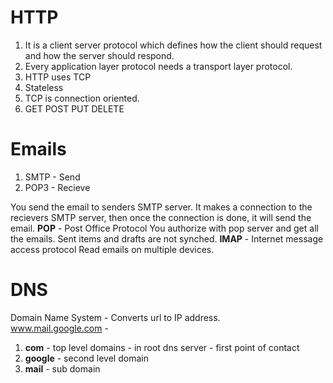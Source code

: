 # HTTP
1. It is a client server protocol which defines how the client should request and how the server should respond.
2. Every application layer protocol needs a transport layer protocol.
3. HTTP uses TCP
4. Stateless
5. TCP is connection oriented.
6. GET POST PUT DELETE

# Emails
1. SMTP - Send
2. POP3 - Recieve

You send the email to senders SMTP server. It makes a connection to the recievers SMTP server, then once the connection is done, it will send the email.
**POP** - Post Office Protocol
You authorize with pop server and get all the emails. Sent items and drafts are not synched. 
**IMAP** - Internet message access protocol
Read emails on multiple devices.


# DNS
Domain Name System - Converts url to IP address.  
www.mail.google.com -
1. **com** - top level domains - in root dns server - first point of contact
2. **google** - second level domain
3. **mail** - sub domain

